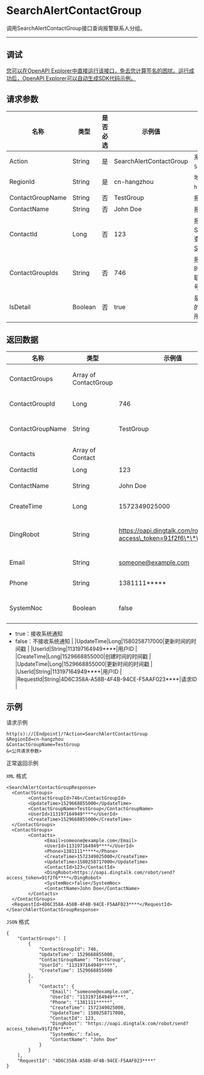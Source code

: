 # SearchAlertContactGroup

调用SearchAlertContactGroup接口查询报警联系人分组。

************

## 调试

[您可以在OpenAPI Explorer中直接运行该接口，免去您计算签名的困扰。运行成功后，OpenAPI Explorer可以自动生成SDK代码示例。](https://api.aliyun.com/#product=ARMS&api=SearchAlertContactGroup&type=RPC&version=2019-08-08)

## 请求参数

|名称|类型|是否必选|示例值|描述|
|--|--|----|---|--|
|Action|String|是|SearchAlertContactGroup|系统规定参数，取值为`SearchAlertContactGroup`。 |
|RegionId|String|是|cn-hangzhou|地域ID。默认为`cn-hangzhou`。 |
|ContactGroupName|String|否|TestGroup|报警联系人分组名称。 |
|ContactName|String|否|John Doe|报警联系人名称。 |
|ContactId|Long|否|123|报警联系人ID。可调用SearchAlertContact接口来查询联系人ID，请参见[SearchAlertContact](~~130703~~)。 |
|ContactGroupIds|String|否|746|报警联系人分组ID。可以同时查询多个联系人分组ID，联系人分组ID之间用英文逗号（,）分隔。 |
|IsDetail|Boolean|否|true|是否返回联系人分组中包含的所有联系人。默认不返回所有联系人。 |

## 返回数据

|名称|类型|示例值|描述|
|--|--|---|--|
|ContactGroups|Array of ContactGroup| |报警联系人分组信息 |
|ContactGroupId|Long|746|报警联系人分组ID |
|ContactGroupName|String|TestGroup|报警联系人分组名称 |
|Contacts|Array of Contact| |联系人对象列表 |
|ContactId|Long|123|联系人ID |
|ContactName|String|John Doe|联系人名称 |
|CreateTime|Long|1572349025000|创建时间的时间戳 |
|DingRobot|String|https://oapi.dingtalk.com/robot/send?access\_token=91f2f6\*\*\*\*|钉钉机器人Webhook URL |
|Email|String|someone@example.com|联系人邮箱地址 |
|Phone|String|1381111\*\*\*\*\*|联系人电话号码 |
|SystemNoc|Boolean|false|是否接收系统通知：

 -   true：接收系统通知
-   false：不接收系统通知 |
|UpdateTime|Long|1580258717000|更新时间的时间戳 |
|UserId|String|113197164949\*\*\*\*|用户ID |
|CreateTime|Long|1529668855000|创建时间的时间戳 |
|UpdateTime|Long|1529668855000|更新时间的时间戳 |
|UserId|String|113197164949\*\*\*\*|用户ID |
|RequestId|String|4D6C358A-A58B-4F4B-94CE-F5AAF023\*\*\*\*|请求ID |

## 示例

请求示例

```
http(s)://[Endpoint]/?Action=SearchAlertContactGroup
&RegionId=cn-hangzhou
&ContactGroupName=TestGroup
&<公共请求参数>
```

正常返回示例

`XML` 格式

```
<SearchAlertContactGroupResponse>
  <ContactGroups>
        <ContactGroupId>746</ContactGroupId>
        <UpdateTime>1529668855000</UpdateTime>
        <ContactGroupName>TestGroup</ContactGroupName>
        <UserId>113197164949****</UserId>
        <CreateTime>1529668855000</CreateTime>
  </ContactGroups>
  <ContactGroups>
        <Contacts>
              <Email>someone@example.com</Email>
              <UserId>113197164949****</UserId>
              <Phone>1381111*****</Phone>
              <CreateTime>1572349025000</CreateTime>
              <UpdateTime>1580258717000</UpdateTime>
              <ContactId>123</ContactId>
              <DingRobot>https://oapi.dingtalk.com/robot/send?access_token=91f2f6****</DingRobot>
              <SystemNoc>false</SystemNoc>
              <ContactName>John Doe</ContactName>
        </Contacts>
  </ContactGroups>
  <RequestId>4D6C358A-A58B-4F4B-94CE-F5AAF023****</RequestId>
</SearchAlertContactGroupResponse>
```

`JSON` 格式

```
{
    "ContactGroups": [
        {
            "ContactGroupId": 746,
            "UpdateTime": 1529668855000,
            "ContactGroupName": "TestGroup",
            "UserId": "113197164949****",
            "CreateTime": 1529668855000
        },
        {
            "Contacts": {
                "Email": "someone@example.com",
                "UserId": "113197164949****",
                "Phone": "1381111*****",
                "CreateTime": 1572349025000,
                "UpdateTime": 1580258717000,
                "ContactId": 123,
                "DingRobot": "https://oapi.dingtalk.com/robot/send?access_token=91f2f6****",
                "SystemNoc": false,
                "ContactName": "John Doe"
            }
        }
    ],
    "RequestId": "4D6C358A-A58B-4F4B-94CE-F5AAF023****"
}
```

